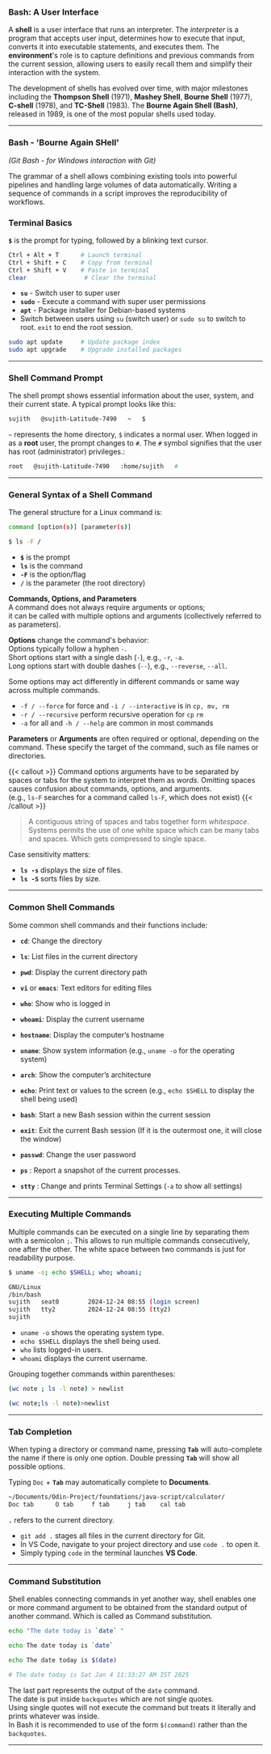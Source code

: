 
### **Bash: A User Interface**

A **shell** is a user interface that runs an interpreter. 
The *interpreter* is a program that accepts user input, determines how to execute that input, converts it into executable statements, and executes them.
The **environment**'s role is to capture definitions and previous commands from the current session, allowing users to easily recall them and simplify their interaction with the system.

The development of shells has evolved over time, with major milestones including the **Thompson Shell** (1971), **Mashey Shell**, **Bourne Shell** (1977), **C-shell** (1978), and **TC-Shell** (1983). The **Bourne Again Shell (Bash)**, released in 1989, is one of the most popular shells used today.

---

### Bash - 'Bourne Again SHell'

*(Git Bash - for Windows interaction with Git)*

The grammar of a shell allows combining existing tools into powerful pipelines and handling large volumes of data automatically. Writing a sequence of commands in a script improves the reproducibility of workflows.


### Terminal Basics

**`$`** is the prompt for typing, followed by a blinking text cursor.   

```bash {frame="none"}
Ctrl + Alt + T      # Launch terminal  
Ctrl + Shift + C    # Copy from terminal  
Ctrl + Shift + V    # Paste in terminal  
clear                # Clear the terminal
```

- **`su`** - Switch user to super user  
- **`sudo`** - Execute a command with super user permissions  
- **`apt`** - Package installer for Debian-based systems
- Switch between users using `su` (switch user) or `sudo su` to switch to root.  `exit` to end the root session.

```bash {frame="none"}
sudo apt update     # Update package index
sudo apt upgrade    # Upgrade installed packages
```


___

### **Shell Command Prompt**

The shell prompt shows essential information about the user, system, and their current state. A typical prompt looks like this:

```bash {frame="none"}
sujith   @sujith-Latitude-7490   ~   $
```

`~` represents the home directory,
`$` indicates a normal user. When logged in as a **root** user, the prompt changes to `#`.
The `#` symbol signifies that the user has root (administrator) privileges.:

```bash {frame="none"}
root   @sujith-Latitude-7490   :home/sujith   #
```


---

### General Syntax of a Shell Command

The general structure for a Linux command is:
```bash {frame="none"}
command [option(s)] [parameter(s)]
```

```bash {frame="none"}
$ ls -F /
```
- **`$`** is the prompt  
- **`ls`** is the command  
- **`-F`** is the option/flag  
- **`/`** is the parameter (the root directory)

**Commands, Options, and Parameters**     
A command does not always require arguments or options;      
it can be called with multiple options and arguments (collectively referred to as parameters).

**Options** change the command's behavior:        
Options typically follow a hyphen `-`.     
Short options start with a single dash (`-`), e.g., `-r`, `-a`.       
Long options start with double dashes (`--`), e.g., `--reverse`, `--all`.     

Some options may act differently in different commands or same way across multiple commands.      
* `-f / --force` for force and `-i / --interactive` is in `cp, mv, rm`
* `-r / --recursive` perform recursive operation for `cp` `rm`
* `-a` for all and `-h / --help`  are common in most commands

**Parameters** or **Arguments** are often required or optional, depending on the command. These specify the target of the command, such as file names or directories.


{{< callout >}} 
Command options arguments have to be separated by spaces or tabs for the system to interpret them as *words*.
Omitting spaces causes confusion about commands, options, and arguments.    
(e.g., `ls-F` searches for a command called `ls-F`, which does not exist)
{{< /callout >}}

> A contiguous string of spaces and tabs together form *whitespace*. Systems permits the use of one white space which can be many tabs and spaces. Which gets compressed to single space. 


Case sensitivity matters:    
- **`ls -s`** displays the size of files.  
- **`ls -S`** sorts files by size.

---

### **Common Shell Commands**

Some common shell commands and their functions include:

- **`cd`**: Change the directory
- **`ls`**: List files in the current directory
- **`pwd`**: Display the current directory path      

- **`vi`** or **`emacs`**: Text editors for editing files     

- **`who`**: Show who is logged in     
- **`whoami`**: Display the current username
- **`hostname`**: Display the computer’s hostname
- **`uname`**: Show system information (e.g., `uname -o` for the operating system)
- **`arch`**: Show the computer’s architecture

- **`echo`**: Print text or values to the screen (e.g., `echo $SHELL` to display the shell being used)
- **`bash`**: Start a new Bash session within the current session
- **`exit`**: Exit the current Bash session (If it is the outermost one, it will close the window)
- **`passwd`**: Change the user password
- **`ps`** : Report a snapshot of the current processes.
- **`stty`** : Change and prints Terminal Settings (`-a` to show all settings)

---

### **Executing Multiple Commands**

Multiple commands can be executed on a single line by separating them with a semicolon `;`. This allows to run multiple commands consecutively, one after the other. The white space between two commands is just for readability purpose.

```bash {frame="none"}
$ uname -o; echo $SHELL; who; whoami;

GNU/Linux
/bin/bash
sujith   seat0        2024-12-24 08:55 (login screen)
sujith   tty2         2024-12-24 08:55 (tty2)
sujith
```

- `uname -o` shows the operating system type.
- `echo $SHELL` displays the shell being used.
- `who` lists logged-in users.
- `whoami` displays the current username.

Grouping together commands within parentheses:
```bash {frmae="none"}
(wc note ; ls -l note) > newlist

(wc note;ls -l note)>newlist
```

---

### **Tab Completion**

When typing a directory or command name, pressing **`Tab`** will auto-complete the name if there is only one option. Double pressing **`Tab`** will show all possible options.

Typing `Doc` + **`Tab`** may automatically complete to **Documents**.

```bash {frame="none"}
~/Documents/Odin-Project/foundations/java-script/calculator/
Doc tab      O tab     f tab     j tab    cal tab
```

**`.`** refers to the current directory.
- `git add .` stages all files in the current directory for Git.
- In VS Code, navigate to your project directory and use `code .` to open it.
- Simply typing `code` in the terminal launches **VS Code**.


____

### Command Substitution

Shell enables connecting commands in yet another way, shell enables one or more command argument to be obtained from the standard output of another command. Which is called as Command substitution.     

```bash {frame="none"}
echo "The date today is `date` "

echo The date today is `date`

echo The date today is $(date)

# The date today is Sat Jan 4 11:33:27 AM IST 2025
```

The last part represents the output of the `date` command.    
The date is put inside `backquotes` which are not single quotes.    
Using single quotes will not execute the command but treats it literally and prints whatever was inside.     
In Bash it is recommended to use of the form `$(command)` rather than the `backquotes`.  

____
